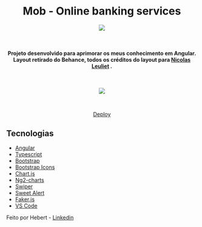 <h1 align="center">
    Mob - Online banking services
</h1>

<p align="center">
  <a>
    <img src="https://img.shields.io/badge/Angular-DD0031?style=for-the-badge&logo=angular&logoColor=white">
  </a>
</p>
<br>
<h4 align="center">
  Projeto desenvolvido para aprimorar os meus conhecimento em Angular. Layout retirado do Behance, todos os créditos do layout para <a href="https://www.behance.net/gallery/111632957/Mob-Online-banking-services?tracking_source=search_projects_recommended%7Cbanking%20dashboard">Nicolas Leuliet</a> . 
</h4>
<br>
<p align="center"><img align="center" src="https://i.ibb.co/4FWy4Tk/screenshot.png"></p>
<br>
<p align="center">
  <a href="https://hebertdelima13.github.io/mobBanking/" target="_blank">Deploy
  </a>
</p>

## Tecnologias

- [Angular](https://angular.io/)
- [Typescript](https://www.typescriptlang.org/)
- [Bootstrap](https://getbootstrap.com/)
- [Bootstrap Icons](https://icons.getbootstrap.com/)
- [Chart.js](https://www.chartjs.org/)
- [Ng2-charts](https://www.npmjs.com/package/ng2-charts)
- [Swiper](https://swiperjs.com/)
- [Sweet Alert](https://sweetalert2.github.io/)
- [Faker.js](https://github.com/marak/Faker.js/)
- [VS Code](https://code.visualstudio.com/)

Feito por Hebert - <a href="https://www.linkedin.com/in/hebert-fernandes/" target="_blank">Linkedin
</a>